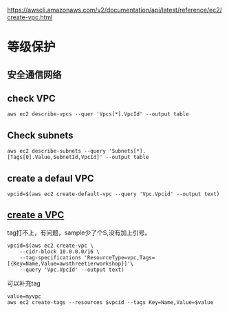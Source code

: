 https://awscli.amazonaws.com/v2/documentation/api/latest/reference/ec2/create-vpc.html

# 等级保护
## 安全通信网络

## check VPC
```
aws ec2 describe-vpcs --quer 'Vpcs[*].VpcId' --output table

```
## Check subnets
```
aws ec2 describe-subnets --query 'Subnets[*].[Tags[0].Value,SubnetId,VpcId]' --output table
```
## create a defaul VPC
```
vpcid=$(aws ec2 create-default-vpc --query 'Vpc.Vpcid' --output text)  
```
## [create a VPC]([url](https://awscli.amazonaws.com/v2/documentation/api/latest/reference/ec2/create-vpc.html))
tag打不上，有问题，sample少了个S,没有加上引号。
```
vpcid=$(aws ec2 create-vpc \
    --cidr-block 10.0.0.0/16 \
    --tag-specifications 'ResourceType=vpc,Tags=[{Key=Name,Value=awsthreetierworkshop}]'\
    --query 'Vpc.VpcId' --output text)  
```
可以补充tag
```
value=myvpc
aws ec2 create-tags --resources $vpcid --tags Key=Name,Value=$value
```
